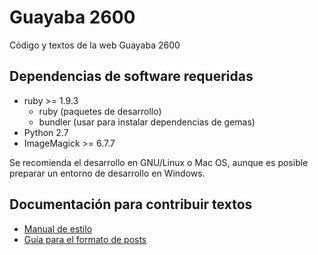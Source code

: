 Guayaba 2600
============

Código y textos de la web Guayaba 2600

## Dependencias de software requeridas

* ruby >= 1.9.3
    * ruby (paquetes de desarrollo)
    * bundler (usar para instalar dependencias de gemas)
* Python 2.7
* ImageMagick >= 6.7.7

Se recomienda el desarrollo en GNU/Linux o Mac OS, aunque es posible preparar un entorno de desarrollo en Windows.

## Documentación para contribuir textos

* [Manual de estilo](http://guayaba2600.com/autores/docs/manual_de_estilo.html)
* [Guía para el formato de posts](http://guayaba2600.com/autores/docs/guia_tecnica.html)